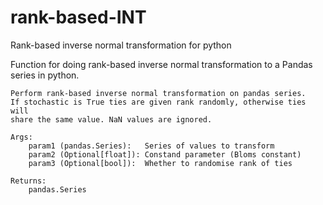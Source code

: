 # rank-based-INT
Rank-based inverse normal transformation for python

Function for doing rank-based inverse normal transformation to a Pandas series in python.

```
Perform rank-based inverse normal transformation on pandas series.
If stochastic is True ties are given rank randomly, otherwise ties will
share the same value. NaN values are ignored.

Args:
    param1 (pandas.Series):   Series of values to transform
    param2 (Optional[float]): Constand parameter (Bloms constant)
    param3 (Optional[bool]):  Whether to randomise rank of ties

Returns:
    pandas.Series
```